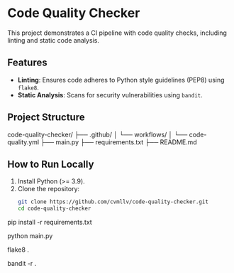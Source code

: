 # Code Quality Checker

This project demonstrates a CI pipeline with code quality checks, including linting and static code analysis.

## Features
- **Linting**: Ensures code adheres to Python style guidelines (PEP8) using `flake8`.
- **Static Analysis**: Scans for security vulnerabilities using `bandit`.

## Project Structure
code-quality-checker/
├── .github/
│   └── workflows/
│       └── code-quality.yml
├── main.py
├── requirements.txt
├── README.md

## How to Run Locally
1. Install Python (>= 3.9).
2. Clone the repository:
   ```bash
   git clone https://github.com/cvmllv/code-quality-checker.git
   cd code-quality-checker

pip install -r requirements.txt

python main.py

flake8 .

bandit -r .
